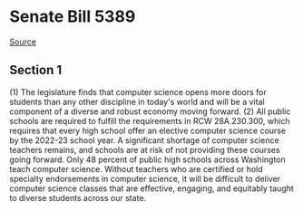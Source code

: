 # Senate Bill 5389

[Source](http://lawfilesext.leg.wa.gov/biennium/2021-22/Xml/Bills/Senate%20Bills/5389.xml)
## Section 1
(1) The legislature finds that computer science opens more doors for students than any other discipline in today's world and will be a vital component of a diverse and robust economy moving forward.
(2) All public schools are required to fulfill the requirements in RCW 28A.230.300, which requires that every high school offer an elective computer science course by the 2022-23 school year. A significant shortage of computer science teachers remains, and schools are at risk of not providing these courses going forward. Only 48 percent of public high schools across Washington teach computer science. Without teachers who are certified or hold specialty endorsements in computer science, it will be difficult to deliver computer science classes that are effective, engaging, and equitably taught to diverse students across our state.
